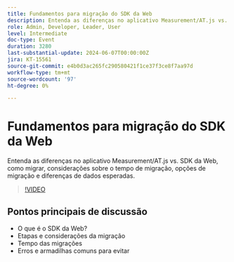 ```yaml
---
title: Fundamentos para migração do SDK da Web
description: Entenda as diferenças no aplicativo Measurement/AT.js vs. SDK da Web, como migrar, considerações sobre o tempo de migração, opções de migração e diferenças de dados esperadas.Pontos principais de discussão - O que é o SDK da Web? Etapas e considerações da migração Tempo das migrações Etapas e armadilhas comuns para evitar
role: Admin, Developer, Leader, User
level: Intermediate
doc-type: Event
duration: 3280
last-substantial-update: 2024-06-07T00:00:00Z
jira: KT-15561
source-git-commit: e4b0d3ac265fc290580421f1ce37f3ce8f7aa97d
workflow-type: tm+mt
source-wordcount: '97'
ht-degree: 0%

---
```



# Fundamentos para migração do SDK da Web

Entenda as diferenças no aplicativo Measurement/AT.js vs. SDK da Web, como migrar, considerações sobre o tempo de migração, opções de migração e diferenças de dados esperadas.

>[!VIDEO](https://video.tv.adobe.com/v/3429291/?learn=on)

## Pontos principais de discussão

* O que é o SDK da Web?
* Etapas e considerações da migração
* Tempo das migrações
* Erros e armadilhas comuns para evitar


